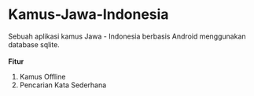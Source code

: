 # Kamus-Jawa-Indonesia
Sebuah aplikasi kamus Jawa - Indonesia berbasis Android menggunakan database sqlite.
<br/>
<br/>
<strong>Fitur</strong><br/>
<ol>
<li>Kamus Offline</li>
<li>Pencarian Kata Sederhana</li>
</ol>
